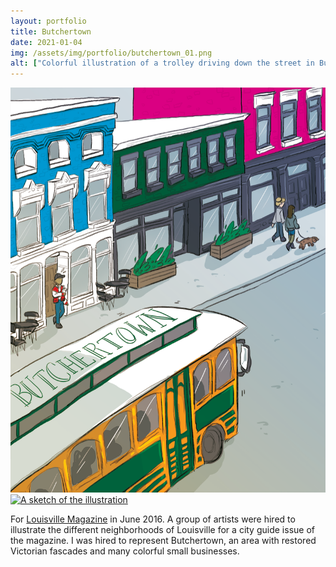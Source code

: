 ```yaml
---
layout: portfolio
title: Butchertown
date: 2021-01-04
img: /assets/img/portfolio/butchertown_01.png
alt: ["Colorful illustration of a trolley driving down the street in Butchertown, Louisville."]
---
```


<p><a href="/assets/img/portfolio/butchertown_01.png"><img src="/assets/img/portfolio/butchertown_01.png" alt="Colorful illustration of a trolley driving down the street in Butchertown, Louisville."></a>
<br><a href="/assets/img/portfolio/butchertown_02.png"><img src="/assets/imt/portfolio/butchertown_02.png" alt="A sketch of the illustration" class="thumb"></a>
</p>

For [Louisville Magazine](https://louisville.com/) in June 2016. A group of artists were hired to illustrate the different neighborhoods of Louisville for a city guide issue of the magazine. I was hired to represent Butchertown, an area with restored Victorian fascades and many colorful small businesses.
